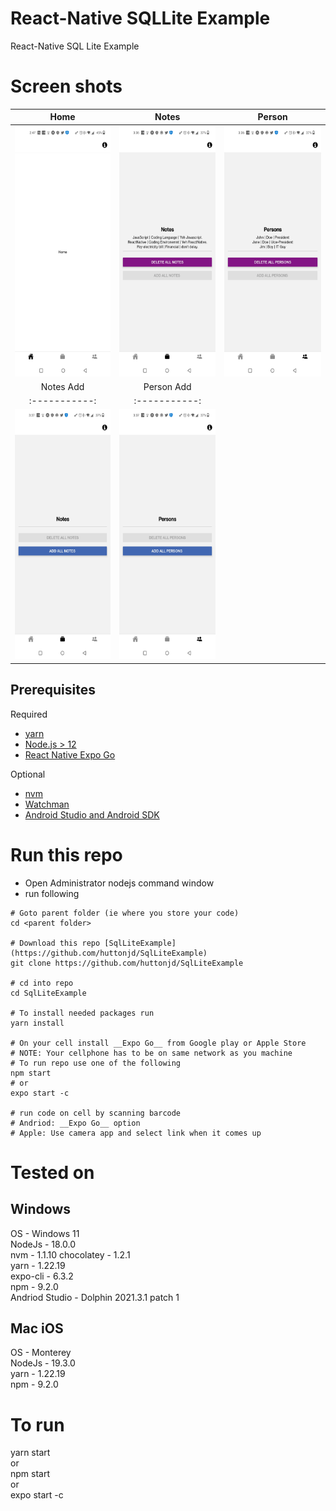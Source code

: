 # React-Native SQLLite Example
React-Native SQL Lite Example

# Screen shots
Home | Notes | Person
:-----------:|:-----------:|:-----------:
<img src="./screenshots/Home.jpg" height="400" /> | <img src="./screenshots/Notes.jpg" height="400" /> | <img src="./screenshots/Persons.jpg" height="400" />
Notes Add | Person Add
:-----------:|:-----------:
<img src="./screenshots/NotesAdd.jpg" height="400" /> | <img src="./screenshots/PersonsAdd.jpg" height="400" />


## Prerequisites
Required
- [yarn](https://classic.yarnpkg.com/)
- [Node.js > 12](https://nodejs.org) 
- [React Native Expo Go](https://reactnative.dev/docs/environment-setup)
  
Optional
- [nvm](https://github.com/nvm-sh/nvm)
- [Watchman](https://facebook.github.io/watchman)
- [Android Studio and Android SDK](https://developer.android.com/studio)
  
# Run this repo
- Open Administrator nodejs command window
- run following
```Shell
# Goto parent folder (ie where you store your code)
cd <parent folder>

# Download this repo [SqlLiteExample](https://github.com/huttonjd/SqlLiteExample)
git clone https://github.com/huttonjd/SqlLiteExample

# cd into repo
cd SqlLiteExample
 
# To install needed packages run
yarn install

# On your cell install __Expo Go__ from Google play or Apple Store
# NOTE: Your cellphone has to be on same network as you machine
# To run repo use one of the following
npm start
# or
expo start -c

# run code on cell by scanning barcode 
# Andriod: __Expo Go__ option
# Apple: Use camera app and select link when it comes up
```

# Tested on
## Windows 
OS - Windows 11\
NodeJs - 18.0.0\
nvm - 1.1.10
chocolatey - 1.2.1\
yarn - 1.22.19 \
expo-cli - 6.3.2 \
npm - 9.2.0 \
Andriod Studio - Dolphin 2021.3.1 patch 1

## Mac iOS
OS - Monterey\
NodeJs - 19.3.0\
yarn - 1.22.19\
npm - 9.2.0

# To run
yarn start \
or\
npm start\
or\
expo start -c